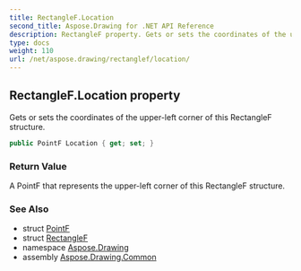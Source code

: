```yaml
---
title: RectangleF.Location
second_title: Aspose.Drawing for .NET API Reference
description: RectangleF property. Gets or sets the coordinates of the upperleft corner of this RectangleF structure
type: docs
weight: 110
url: /net/aspose.drawing/rectanglef/location/
---
```

## RectangleF.Location property

Gets or sets the coordinates of the upper-left corner of this RectangleF structure.

```csharp
public PointF Location { get; set; }
```

### Return Value

A PointF that represents the upper-left corner of this RectangleF structure.

### See Also

* struct [PointF](../../pointf/)
* struct [RectangleF](../)
* namespace [Aspose.Drawing](../../rectanglef/)
* assembly [Aspose.Drawing.Common](../../../)


